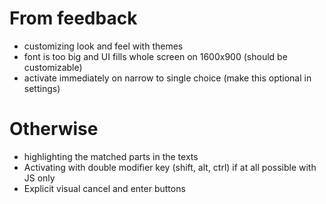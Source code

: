 # From feedback
* customizing look and feel with themes
* font is too big and UI fills whole screen on 1600x900 (should be customizable)
* activate immediately on narrow to single choice (make this optional in settings)

# Otherwise
* highlighting the matched parts in the texts
* Activating with double modifier key (shift, alt, ctrl) if at all possible with JS only
* Explicit visual cancel and enter buttons
